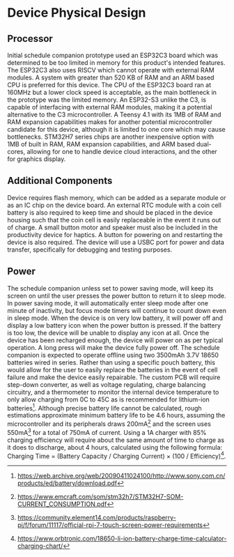 # Device Physical Design
## Processor
Initial schedule companion prototype used an ESP32C3 board which was determined to be too limited in memory for this product's intended features. The ESP32C3 also uses RISCV which cannot operate with external RAM modules. A system with greater than 520 KB of RAM and an ARM based CPU is preferred for this device. The CPU of the ESP32C3 board ran at 160MHz but a lower clock speed is acceptable, as the main bottleneck in the prototype was the limited memory. An ESP32-S3 unlike the C3, is capable of interfacing with external RAM modules, making it a potential alternative to the C3 microcontroller. A Teensy 4.1 with its 1MB of RAM and RAM expansion capabilities makes for another potential microcontroller candidate for this device, although it is limited to one core which may cause bottlenecks. STM32H7 series chips are another inexpensive option with 1MB of built in RAM, RAM expansion capabilities, and ARM based dual-cores, allowing for one to handle device cloud interactions, and the other for graphics display.

## Additional Components
Device requires flash memory, which can be added as a separate module or as an IC chip on the device board. An external RTC module with a coin cell battery is also required to keep time and should be placed in the device housing such that the coin cell is easily replaceable in the event it runs out of charge. A small button motor and speaker must also be included in the productivity device for haptics. A button for powering on and restarting the device is also required. The device will use a USBC port for power and data transfer, specifically for debugging and testing purposes. 

## Power
The schedule companion unless set to power saving mode, will keep its screen on until the user presses the power button to return it to sleep mode. In power saving mode, it will automatically enter sleep mode after one minute of inactivity, but focus mode timers will continue to count down even in sleep mode. When the device is on very low battery, it will power off and display a low battery icon when the power button is pressed. If the battery is too low, the device will be unable to display any icon at all. Once the device has been recharged enough, the device will power on as per typical operation. A long press will make the device fully power off. 
The schedule companion is expected to operate offline using two 3500mAh 3.7V 18650 batteries wired in series. Rather than using a specific pouch battery, this would allow for the user to easily replace the batteries in the event of cell failure and make the device easily repairable. The custom PCB will require step-down converter, as well as voltage regulating, charge balancing circuitry, and a thermometer to monitor the internal device temperature to only allow charging from 0C to 45C as is recommended for lithium-ion batteries[^1]. Although precise battery life cannot be calculated, rough estimations approximate minimum battery life to be 4.6 hours, assuming the microcontroller and its peripherals draws 200mA[^2] and the screen uses 550mA[^3] for a total of 750mA of current. Using a 1A charger with 85% charging efficiency will require about the same amount of time to charge as it does to discharge, about 4 hours, calculated using the following formula: Charging Time = (Battery Capacity / Charging Current) × (100 / Efficiency)[^4]. 

[^1]:https://web.archive.org/web/20090411024100/http://www.sony.com.cn/products/ed/battery/download.pdf
[^2]:https://www.emcraft.com/som/stm32h7/STM32H7-SOM-CURRENT_CONSUMPTION.pdf
[^3]:https://community.element14.com/products/raspberry-pi/f/forum/11117/official-rpi-7-touch-screen-power-requirements
[^4]:https://www.orbtronic.com/18650-li-ion-battery-charge-time-calculator-charging-chart/
